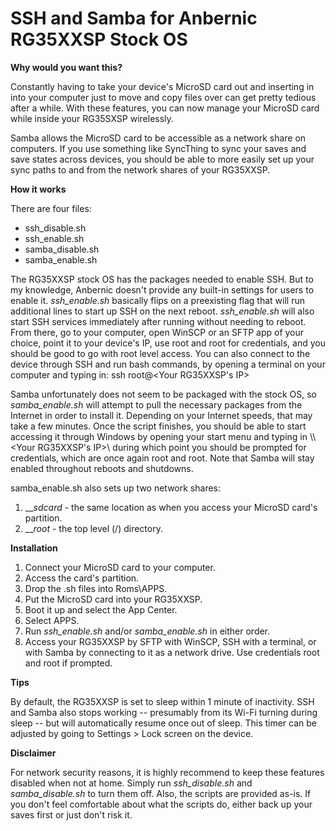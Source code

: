 # SSH and Samba for Anbernic RG35XXSP Stock OS

**Why would you want this?**

Constantly having to take your device's MicroSD card out and inserting in into your computer just to move and copy files over can get pretty tedious after a while. With these features, you can now manage your MicroSD card while inside your RG35SXSP wirelessly.

Samba allows the MicroSD card to be accessible as a network share on computers. If you use something like SyncThing to sync your saves and save states across devices, you should be able to more easily set up your sync paths to and from the network shares of your RG35XXSP.

**How it works**

There are four files:

* ssh_disable.sh
* ssh_enable.sh
* samba_disable.sh
* samba_enable.sh

The RG35XXSP stock OS has the packages needed to enable SSH. But to my knowledge, Anbernic doesn't provide any built-in settings for users to enable it. _ssh_enable.sh_ basically flips on a preexisting flag that will run additional lines to start up SSH on the next reboot. _ssh_enable.sh_ will also start SSH services immediately after running without needing to reboot. From there, go to your computer, open WinSCP or an SFTP app of your choice, point it to your device's IP, use root and root for credentials, and you should be good to go with root level access. You can also connect to the device through SSH and run bash commands, by opening a terminal on your computer and typing in: ssh root@<Your RG35XXSP's IP>

Samba unfortunately does not seem to be packaged with the stock OS, so _samba_enable.sh_ will attempt to pull the necessary packages from the Internet in order to install it. Depending on your Internet speeds, that may take a few minutes. Once the script finishes, you should be able to start accessing it through Windows by opening your start menu and typing in \\\\<Your RG35XXSP's IP>\ during which point you should be prompted for credentials, which are once again root and root. Note that Samba will stay enabled throughout reboots and shutdowns.

samba_enable.sh also sets up two network shares: 
1. ___sdcard_ - the same location as when you access your MicroSD card's partition.
2. ___root_ - the top level (/) directory.

**Installation**

1. Connect your MicroSD card to your computer.
2. Access the card's partition.
3. Drop the .sh files into Roms\APPS.
4. Put the MicroSD card into your RG35XXSP.
5. Boot it up and select the App Center.
6. Select APPS.
7. Run _ssh_enable.sh_ and/or _samba_enable.sh_ in either order.
8. Access your RG35XXSP by SFTP with WinSCP, SSH with a terminal, or with Samba by connecting to it as a network drive. Use credentials root and root if prompted.

**Tips**

By default, the RG35XXSP is set to sleep within 1 minute of inactivity. SSH and Samba also stops working -- presumably from its Wi-Fi turning during sleep -- but will automatically resume once out of sleep. This timer can be adjusted by going to Settings > Lock screen on the device.

**Disclaimer**

For network security reasons, it is highly recommend to keep these features disabled when not at home. Simply run _ssh_disable.sh_ and _samba_disable.sh_ to turn them off. Also, the scripts are provided as-is. If you don't feel comfortable about what the scripts do, either back up your saves first or just don't risk it.
